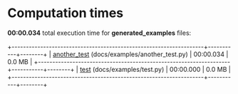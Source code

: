 

# Computation times

**00:00.034** total execution time for **generated_examples** files:

+-------------------------------------------------------------------+-----------+--------+
| [another_test](./another_test.md) (docs/examples/another_test.py) | 00:00.034 | 0.0 MB |
+-------------------------------------------------------------------+-----------+--------+
| [test](./test.md) (docs/examples/test.py)                         | 00:00.000 | 0.0 MB |
+-------------------------------------------------------------------+-----------+--------+
